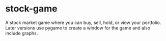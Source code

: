 # stock-game
A stock market game where you can buy, sell, hold, or view your portfolio. Later versions use pygame to create a window for the game and also include graphs.
